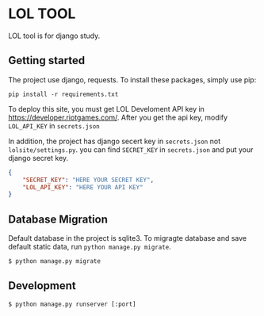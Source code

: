 # LOL TOOL

LOL tool is for django study.

## Getting started
The project use django, requests. To install these packages, simply use pip:
```
pip install -r requirements.txt
```

To deploy this site, you must get LOL Develoment API key in https://developer.riotgames.com/.
After you get the api key, modify `LOL_API_KEY` in `secrets.json`

In addition, the project has django secert key in `secrets.json` not `lolsite/settings.py`. 
you can find `SECRET_KEY` in `secrets.json` and put your django secret key.

```json
{
    "SECRET_KEY": "HERE YOUR SECRET KEY",
    "LOL_API_KEY": "HERE YOUR API KEY"
}
```

## Database Migration

Default database in the project is sqlite3.
To migragte database and save default static data, run `python manage.py migrate`.

```bash
$ python manage.py migrate 
```

## Development
```
$ python manage.py runserver [:port]
```